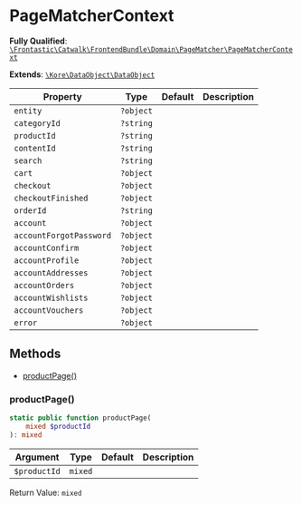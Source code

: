 #  PageMatcherContext

**Fully Qualified**: [`\Frontastic\Catwalk\FrontendBundle\Domain\PageMatcher\PageMatcherContext`](../../../../../src/php/FrontendBundle/Domain/PageMatcher/PageMatcherContext.php)

**Extends**: [`\Kore\DataObject\DataObject`](https://github.com/kore/DataObject)

Property|Type|Default|Description
--------|----|-------|-----------
`entity`|`?object`||
`categoryId`|`?string`||
`productId`|`?string`||
`contentId`|`?string`||
`search`|`?string`||
`cart`|`?object`||
`checkout`|`?object`||
`checkoutFinished`|`?object`||
`orderId`|`?string`||
`account`|`?object`||
`accountForgotPassword`|`?object`||
`accountConfirm`|`?object`||
`accountProfile`|`?object`||
`accountAddresses`|`?object`||
`accountOrders`|`?object`||
`accountWishlists`|`?object`||
`accountVouchers`|`?object`||
`error`|`?object`||

## Methods

* [productPage()](#productpage)

### productPage()

```php
static public function productPage(
    mixed $productId
): mixed
```

Argument|Type|Default|Description
--------|----|-------|-----------
`$productId`|`mixed`||

Return Value: `mixed`

